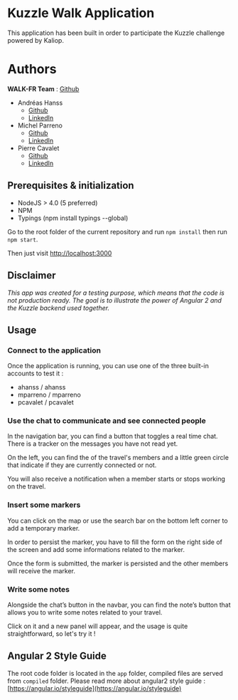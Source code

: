 # Kuzzle Walk Application

This application has been built in order to participate the Kuzzle challenge powered by Kaliop.

# Authors

**WALK-FR Team** : [Github](https://github.com/WALK-fr)

- Andréas Hanss
  - [Github](https://github.com/ScreamZ)
  - [LinkedIn](https://www.linkedin.com/in/andréas-hanss-07071b71)
- Michel Parreno
  - [Github](https://github.com/michel-p)
  - [LinkedIn](https://www.linkedin.com/in/michelparreno)
- Pierre Cavalet
  - [Github](https://github.com/PierreCavalet)
  - [LinkedIn](https://www.linkedin.com/in/pierre-cavalet-a862a3108)

## Prerequisites & initialization

- NodeJS > 4.0 (5 preferred)
- NPM
- Typings (npm install typings --global)

Go to the root folder of the current repository and run `npm install` then run `npm start`.

Then just visit [http://localhost:3000](http://localhost:3000)

## Disclaimer
_This app was created for a testing purpose, which means that the code is not production ready. The goal is to illustrate the power of Angular 2 and the Kuzzle backend used together._

## Usage

### Connect to the application
Once the application is running, you can use one of the three built-in accounts to test it :

- ahanss / ahanss
- mparreno / mparreno
- pcavalet / pcavalet

### Use the chat to communicate and see connected people
In the navigation bar, you can find a button that toggles a real time chat. There is a tracker on the messages you have not read yet.

On the left, you can find the of the travel's members and a little green circle that indicate if they are currently connected or not.

You will also receive a notification when a member starts or stops working on the travel.

### Insert some markers

You can click on the map or use the search bar on the bottom left corner to add a temporary marker.

In order to persist the marker, you have to fill the form on the right side of the screen and add some informations related to the marker.

Once the form is submitted, the marker is persisted and the other members will receive the marker.

### Write some notes

Alongside the chat’s button in the navbar, you can find the note’s button that allows you to write some notes related
to your travel.

Click on it and a new panel will appear, and the usage is quite straightforward, so let's try it !

## Angular 2 Style Guide

The root code folder is located in the `app` folder, compiled files are served from `compiled` folder.
Please read more about angular2 style guide : [https://angular.io/styleguide](https://angular.io/styleguide)